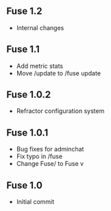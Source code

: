 Fuse 1.2
--------
- Internal changes

Fuse 1.1
--------
- Add metric stats
- Move /update to /fuse update

Fuse 1.0.2
----------
- Refractor configuration system

Fuse 1.0.1
----------
- Bug fixes for adminchat
- Fix typo in /fuse
- Change Fuse/<version> to Fuse v<version>

Fuse 1.0
--------
- Initial commit